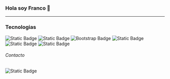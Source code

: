 ### Hola soy Franco 👋



------------

### Tecnologias







![Static Badge](https://img.shields.io/badge/html-white?style=for-the-badge&logo=html5&logoColor=white&labelColor=black&color=orange) ![Static Badge](https://img.shields.io/badge/css-white?style=for-the-badge&logo=css3&logoColor=white&labelColor=black&color=blue) ![Bootstrap Badge](https://img.shields.io/badge/Bootstrap-7952B3?logo=bootstrap&logoColor=fff&labelColor=black&style=for-the-badge) ![Static Badge](https://img.shields.io/badge/javascript-F7DF1E?style=for-the-badge&logo=javascript&logoColor=white&labelColor=black&color=yellow) 
![Static Badge](https://img.shields.io/badge/java-grey?style=for-the-badge&logo=coffeescript&logoColor=white&labelColor=black&color=orange) ![Static Badge](https://img.shields.io/badge/MySQL-4479A1.svg?style=for-the-badge&logo=MySQL&logoColor=white&labelColor=black&color=blue)  
###### Contacto
![Static Badge](https://img.shields.io/badge/LinkedIn-0077B5?style=for-the-badge&logo=linkedin&logoColor=white&labelColor=black&link=&link=https%3A%2F%2Fwww.linkedin.com%2Fin%2Ffrancolens%2F)

<!--
**eelColo/eelColo** is a ✨ _special_ ✨ repository because its `README.md` (this file) appears on your GitHub profile.

Here are some ideas to get you started:

- 🔭 I’m currently working on ...
- 🌱 I’m currently learning ...
- 👯 I’m looking to collaborate on ...
- 🤔 I’m looking for help with ...
- 💬 Ask me about ...
- 📫 How to reach me: ...
- 😄 Pronouns: ...
- ⚡ Fun fact: ...
-->
